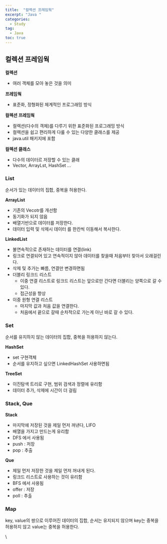 ```yaml
---
title:  "컬렉션 프레임웍"
excerpt: "Java "
categories:
  - Study
tag:
  - Java
toc: true
---
```


## 컬렉션 프레임웍


**컬렉션**
- 여러 객체를 모아 놓은 것을 의미

**프레임웍**
- 표준화, 정형화된 체계적인 프로그래밍 방식

**컬렉션 프레임웍**
- 컬렉션(다수의 객체)를 다루기 위한 표준화된 프로그래밍 방식
- 컬렉션을 쉽고 편리하게 다룰 수 있는 다양한 클래스를 제공
- java.util 패키지에 포함

**컬렉션 클래스**
- 다수의 데이터르 저장할 수 있는 클래
- Vector, ArrayLst, HashSet ...

### List
순서가 있는 데이터의 집합, 중복을 허용한다.

**ArrayList**
- 기존의 Vecotr를 개선함
- 동기화가 되지 않음
- 배열기반으로 데이터를 저장한다.
- 데이터 입력 및 삭제시 데이터 를 한칸씩 이동해서 복사한다.

**LinkedList**
- 불연속적으로 존재하는 데이터를 연결(link)
- 링크로 연결되어 있고 연속적이지 않아 데이터를 찾을때 처음부터 찾아서 오래걸린다.
- 삭제 및 추가는 빠름, 연결만 변경하면됨
- 더블리 링크드 리스트
  * 이중 연결 리스트로 링크드 리스트는 앞으로만 간다면 더블리는 양쪽으로 갈 수 있다.
  * 접근성을 향상
- 이중 원형 연결 리스트
  * 마지막 값과 처음 값을 연결한다.
  * 처음에서 끝으로 갈때 순차적으로 가는게 아닌 바로 갈 수 있다.

### Set
순서를 유지하지 않는 데이터의 집합, 중복을 허용하지 않는다.

**HashSet**
- set 구현객체
- 순서를 유지하고 싶으면 LinkedHashSet 사용하면됨

**TreeSet**
- 이진탐색 트리로 구현, 범위 검색과 정렬에 유리함
- 데이터 추가, 삭제에 시간이 더 걸림

### Stack, Que

**Stack**
- 마지막에 저장된 것을 제일 먼저 꺼낸다, LIFO
- 배열을 가지고 만드는게 유리함
- DFS 에서 사용됨
- push : 저장
- pop : 추출

**Que**
- 제일 먼저 저장한 것을 제일 먼저 꺼내게 된다.
- 링크드 리스트로 사용하는 것이 유리함
- BFS 에서 사용됨
- offer : 저장
- poll : 추출

### Map
key, value의 쌍으로 이루어진 데이터의 집합, 순서는 유지되지 않으며 key는 중복을 허용하지 않고 value는 중복을 허용한다.

\


